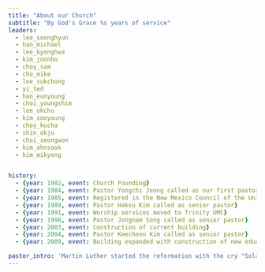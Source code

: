 ```yaml
---
title: "About our Church"
subtitle: "By God's Grace %s years of service"
leaders:
  - lee_seonghyun
  - han_michael
  - lee_kyonghwa
  - kim_joonho
  - choy_sam
  - cho_mike
  - lee_sukchong
  - yi_ted
  - han_eunyoung
  - choi_youngshim
  - lee_okchu
  - kim_sooyoung
  - choy_kucha
  - shin_okju
  - choi_seongwon
  - kim_ahnsook
  - kim_mikyong


history:
  - {year: 1982, event: Church Founding}
  - {year: 1984, event: Pastor Yongchi Jeong called as our first pastor, Worship services held at St Stephen’s UMC}
  - {year: 1985, event: Registered in the New Mexico Council of the United Methodist Church, Worship services moved to St Paul’s UMC}
  - {year: 1989, event: Pastor Haksu Kim called as senior pastor}
  - {year: 1991, event: Worship services moved to Trinity UMC}
  - {year: 1998, event: Pastor Jongnam Song called as senior pastor}
  - {year: 2003, event: Construction of current building}
  - {year: 2004, event: Pastor Keecheon Kim called as senior pastor}
  - {year: 2009, event: Building expanded with construction of new education wing}

pastor_intro: 'Martin Luther started the reformation with the cry "Sola Scriptura." His meaning was that true revival of the church could only be found in returning to the word. These days however, many churches have confused the husk for the seed. The seed is the words of scripture; the husk is theology, doctrines, creeds, testimonies. These exist to protect the seed. Our day often confuses these for the substance of faith. It is time for us to recover the essential of the word. More than anything else, the work of a pastor is to correctly teach the scriptures as they are.
---
```

